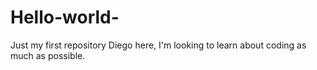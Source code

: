 # Hello-world-
Just my first repository
Diego here, I'm looking to learn about coding as much as possible.
